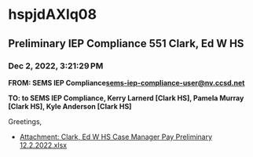 # hspjdAXlq08
## Preliminary IEP Compliance 551 Clark, Ed W HS
### Dec 2, 2022, 3:21:29 PM
**FROM: SEMS IEP Compliance<sems-iep-compliance-user@nv.ccsd.net>**

**TO: to SEMS IEP Compliance, Kerry Larnerd [Clark HS], Pamela Murray [Clark HS], Kyle Anderson [Clark HS]**


Greetings,  





* [Attachment: Clark, Ed W HS Case Manager Pay Preliminary 12.2.2022.xlsx](hspjdAXlq08-attachment-1.xlsx)
